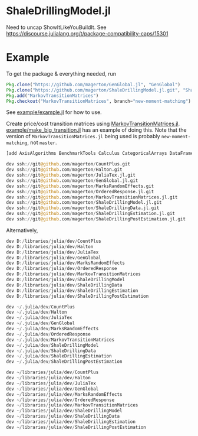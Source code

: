 # ShaleDrillingModel.jl

<!-- [![Build Status](https://travis-ci.org/magerton/ShaleDrillingModel.jl.svg?branch=master)](https://travis-ci.org/magerton/ShaleDrillingModel.jl)

[![Coverage Status](https://coveralls.io/repos/magerton/ShaleDrillingModel.jl/badge.svg?branch=master&service=github)](https://coveralls.io/github/magerton/ShaleDrillingModel.jl?branch=master)

[![codecov.io](http://codecov.io/github/magerton/ShaleDrillingModel.jl/coverage.svg?branch=master)](http://codecov.io/github/magerton/ShaleDrillingModel.jl?branch=master) -->


Need to uncap ShowItLikeYouBuildIt. See <https://discourse.julialang.org/t/package-compatibility-caps/15301>

# Example

To get the package & everything needed, run
```julia
Pkg.clone("https://github.com/magerton/GenGlobal.jl", "GenGlobal")
Pkg.clone("https://github.com/magerton/ShaleDrillingModel.jl.git", "ShaleDrillingModel")
Pkg.add("MarkovTransitionMatrices")
Pkg.checkout("MarkovTransitionMatrices", branch="new-moment-matching")
```

See [example/example.jl](example/example.jl) for how to use.

Create price/cost transition matrices using [MarkovTransitionMatrices.jl](https://github.com/magerton/MarkovTransitionMatrices.jl). [example/make_big_transition.jl](example/make_big_transition.jl) has an example of doing this. Note that the version of `MarkovTransitionMatrices.jl` being used is probably `new-moment-matching`, not `master`.


```julia
]add AxisAlgorithms BenchmarkTools Calculus CategoricalArrays DataFrames Distributions FileIO Formatting GLM GR Gadfly IndirectArrays Interpolations@0.8.0 JLD2 MixedModels NLSolversBase NLopt Optim Plots Primes Profile ProgressMeter PyPlot RData Ratios StatsBase StatsFuns StatsModels

dev ssh://git@github.com/magerton/CountPlus.git
dev ssh://git@github.com/magerton/Halton.git
dev ssh://git@github.com/magerton/JuliaTex.jl.git
dev ssh://git@github.com/magerton/GenGlobal.jl.git
dev ssh://git@github.com/magerton/MarksRandomEffects.git
dev ssh://git@github.com/magerton/OrderedResponse.jl.git
dev ssh://git@github.com/magerton/MarkovTransitionMatrices.jl.git
dev ssh://git@github.com/magerton/ShaleDrillingModel.jl.git
dev ssh://git@github.com/magerton/ShaleDrillingData.jl.git
dev ssh://git@github.com/magerton/ShaleDrillingEstimation.jl.git
dev ssh://git@github.com/magerton/ShaleDrillingPostEstimation.jl.git
```


Alternatively,

```julia
dev D:/libraries/julia/dev/CountPlus
dev D:/libraries/julia/dev/Halton
dev D:/libraries/julia/dev/JuliaTex
dev D:/libraries/julia/dev/GenGlobal
dev D:/libraries/julia/dev/MarksRandomEffects
dev D:/libraries/julia/dev/OrderedResponse
dev D:/libraries/julia/dev/MarkovTransitionMatrices
dev D:/libraries/julia/dev/ShaleDrillingModel
dev D:/libraries/julia/dev/ShaleDrillingData
dev D:/libraries/julia/dev/ShaleDrillingEstimation
dev D:/libraries/julia/dev/ShaleDrillingPostEstimation
```

```julia
dev ~/.julia/dev/CountPlus
dev ~/.julia/dev/Halton
dev ~/.julia/dev/JuliaTex
dev ~/.julia/dev/GenGlobal
dev ~/.julia/dev/MarksRandomEffects
dev ~/.julia/dev/OrderedResponse
dev ~/.julia/dev/MarkovTransitionMatrices
dev ~/.julia/dev/ShaleDrillingModel
dev ~/.julia/dev/ShaleDrillingData
dev ~/.julia/dev/ShaleDrillingEstimation
dev ~/.julia/dev/ShaleDrillingPostEstimation
```


```julia
dev ~/libraries/julia/dev/CountPlus
dev ~/libraries/julia/dev/Halton
dev ~/libraries/julia/dev/JuliaTex
dev ~/libraries/julia/dev/GenGlobal
dev ~/libraries/julia/dev/MarksRandomEffects
dev ~/libraries/julia/dev/OrderedResponse
dev ~/libraries/julia/dev/MarkovTransitionMatrices
dev ~/libraries/julia/dev/ShaleDrillingModel
dev ~/libraries/julia/dev/ShaleDrillingData
dev ~/libraries/julia/dev/ShaleDrillingEstimation
dev ~/libraries/julia/dev/ShaleDrillingPostEstimation
```
